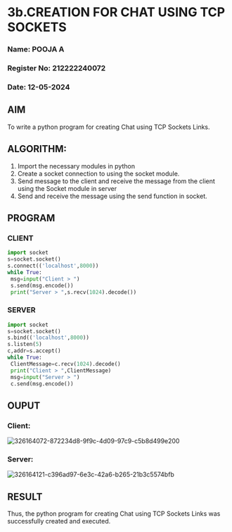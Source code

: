 # 3b.CREATION FOR CHAT USING TCP SOCKETS

### Name: POOJA A
### Register No: 212222240072
### Date: 12-05-2024

## AIM
To write a python program for creating Chat using TCP Sockets Links.

## ALGORITHM:
1. Import the necessary modules in python
2. Create a socket connection to using the socket module.
3. Send message to the client and receive the message from the client using the Socket module in server
4. Send and receive the message using the send function in socket.

## PROGRAM
### CLIENT
```python
import socket
s=socket.socket()
s.connect(('localhost',8000))
while True:
 msg=input("Client > ")
 s.send(msg.encode())
 print("Server > ",s.recv(1024).decode())
```

### SERVER
```python 
import socket
s=socket.socket()
s.bind(('localhost',8000))
s.listen(5)
c,addr=s.accept()
while True:
 ClientMessage=c.recv(1024).decode()
 print("Client > ",ClientMessage)
 msg=input("Server > ")
 c.send(msg.encode())
```

## OUPUT
### Client:

![326164072-872234d8-9f9c-4d09-97c9-c5b8d499e200](https://github.com/poojaanbu0/3b_CHAT_USING_TCP_SOCKETS/assets/119390329/59872169-0503-461d-a73d-e9e0af8ebb86)

### Server:

![326164121-c396ad97-6e3c-42a6-b265-21b3c5574bfb](https://github.com/poojaanbu0/3b_CHAT_USING_TCP_SOCKETS/assets/119390329/d0eda5c0-c6dd-44eb-8f4a-668a06092550)

## RESULT
Thus, the python program for creating Chat using TCP Sockets Links was successfully created and executed.
